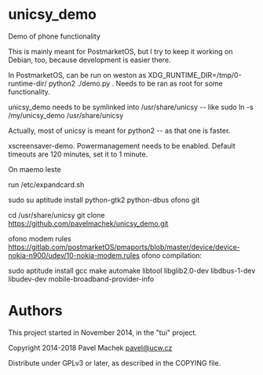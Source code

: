 # unicsy_demo

Demo of phone functionality

This is mainly meant for PostmarketOS, but I try to keep it working on
Debian, too, because development is easier there.

In PostmarketOS, can be run on weston as
XDG_RUNTIME_DIR=/tmp/0-runtime-dir/ python2 ./demo.py . Needs to be
ran as root for some functionality.

unicsy_demo needs to be symlinked into /usr/share/unicsy -- like
sudo ln -s /my/unicsy_demo /usr/share/unicsy

Actually, most of unicsy is meant for python2 -- as that one is faster.

xscreensaver-demo. Powermanagement needs to be enabled. Default timeouts are 120 minutes, set it to 1 minute.

On maemo leste

run /etc/expandcard.sh

sudo su
aptitude install python-gtk2 python-dbus ofono git

cd /usr/share/unicsy
git clone https://github.com/pavelmachek/unicsy_demo.git




ofono modem rules https://gitlab.com/postmarketOS/pmaports/blob/master/device/device-nokia-n900/udev/10-nokia-modem.rules
ofono compilation:

sudo aptitude install gcc make automake libtool libglib2.0-dev libdbus-1-dev libudev-dev mobile-broadband-provider-info

# Authors

This project started in November 2014, in the "tui" project.

Copyright 2014-2018 Pavel Machek <pavel@ucw.cz>

Distribute under GPLv3 or later, as described in the COPYING file.

